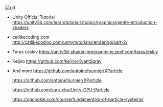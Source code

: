 ![gif](http://i.imgur.com/NxjZcWI.gif)

- Unity Official Tutorial
  https://unity3d.com/learn/tutorials/topics/graphics/gentle-introduction-shaders

- catlikecoding.com
  http://catlikecoding.com/unity/tutorials/rendering/part-2/
  
- Taras Leskiv
  https://unity3d-shader-programming.zeef.com/taras.leskiv
  
- Keijiro
  https://github.com/keijiro/KvantSpray

- And more
  https://github.com/antoinefournier/XParticle

  https://github.com/antoinefournier/XParticle

  https://github.com/sugi-cho/Unity-GPU-Particle

  https://cgcookie.com/course/fundamentals-of-particle-systems/

